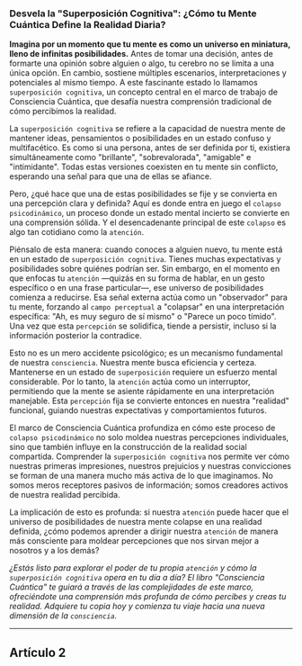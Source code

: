 ### Desvela la "Superposición Cognitiva": ¿Cómo tu Mente Cuántica Define la Realidad Diaria?
**Imagina por un momento que tu mente es como un universo en miniatura, lleno de infinitas posibilidades.** Antes de tomar una decisión, antes de formarte una opinión sobre alguien o algo, tu cerebro no se limita a una única opción. En cambio, sostiene múltiples escenarios, interpretaciones y potenciales al mismo tiempo. A este fascinante estado lo llamamos `superposición cognitiva`, un concepto central en el marco de trabajo de Consciencia Cuántica, que desafía nuestra comprensión tradicional de cómo percibimos la realidad.

La `superposición cognitiva` se refiere a la capacidad de nuestra mente de mantener ideas, pensamientos o posibilidades en un estado confuso y multifacético. Es como si una persona, antes de ser definida por ti, existiera simultáneamente como "brillante", "sobrevalorada", "amigable" e "intimidante". Todas estas versiones coexisten en tu mente sin conflicto, esperando una señal para que una de ellas se afiance.

Pero, ¿qué hace que una de estas posibilidades se fije y se convierta en una percepción clara y definida? Aquí es donde entra en juego el `colapso psicodinámico`, un proceso donde un estado mental incierto se convierte en una comprensión sólida. Y el desencadenante principal de este `colapso` es algo tan cotidiano como la `atención`.

Piénsalo de esta manera: cuando conoces a alguien nuevo, tu mente está en un estado de `superposición cognitiva`. Tienes muchas expectativas y posibilidades sobre quiénes podrían ser. Sin embargo, en el momento en que enfocas tu `atención` —quizás en su forma de hablar, en un gesto específico o en una frase particular—, ese universo de posibilidades comienza a reducirse. Esa señal externa actúa como un "observador" para tu mente, forzando al `campo perceptual` a "colapsar" en una interpretación específica: "Ah, es muy seguro de sí mismo" o "Parece un poco tímido". Una vez que esta `percepción` se solidifica, tiende a persistir, incluso si la información posterior la contradice.

Esto no es un mero accidente psicológico; es un mecanismo fundamental de nuestra `consciencia`. Nuestra mente busca eficiencia y certeza. Mantenerse en un estado de `superposición` requiere un esfuerzo mental considerable. Por lo tanto, la `atención` actúa como un interruptor, permitiendo que la mente se asiente rápidamente en una interpretación manejable. Esta `percepción` fija se convierte entonces en nuestra "realidad" funcional, guiando nuestras expectativas y comportamientos futuros.

El marco de Consciencia Cuántica profundiza en cómo este proceso de `colapso psicodinámico` no solo moldea nuestras percepciones individuales, sino que también influye en la construcción de la realidad social compartida. Comprender la `superposición cognitiva` nos permite ver cómo nuestras primeras impresiones, nuestros prejuicios y nuestras convicciones se forman de una manera mucho más activa de lo que imaginamos. No somos meros receptores pasivos de información; somos creadores activos de nuestra realidad percibida.

La implicación de esto es profunda: si nuestra `atención` puede hacer que el universo de posibilidades de nuestra mente colapse en una realidad definida, ¿cómo podemos aprender a dirigir nuestra `atención` de manera más consciente para moldear percepciones que nos sirvan mejor a nosotros y a los demás?

*¿Estás listo para explorar el poder de tu propia `atención` y cómo la `superposición cognitiva` opera en tu día a día? El libro "Consciencia Cuántica" te guiará a través de las complejidades de este marco, ofreciéndote una comprensión más profunda de cómo percibes y creas tu realidad. Adquiere tu copia hoy y comienza tu viaje hacia una nueva dimensión de la `consciencia`.*

---

## Artículo 2